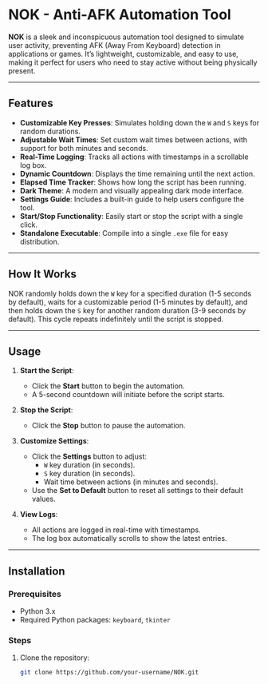 # NOK - Anti-AFK Automation Tool

**NOK** is a sleek and inconspicuous automation tool designed to simulate user activity, preventing AFK (Away From Keyboard) detection in applications or games. It’s lightweight, customizable, and easy to use, making it perfect for users who need to stay active without being physically present.

---

## Features

- **Customizable Key Presses**: Simulates holding down the `W` and `S` keys for random durations.
- **Adjustable Wait Times**: Set custom wait times between actions, with support for both minutes and seconds.
- **Real-Time Logging**: Tracks all actions with timestamps in a scrollable log box.
- **Dynamic Countdown**: Displays the time remaining until the next action.
- **Elapsed Time Tracker**: Shows how long the script has been running.
- **Dark Theme**: A modern and visually appealing dark mode interface.
- **Settings Guide**: Includes a built-in guide to help users configure the tool.
- **Start/Stop Functionality**: Easily start or stop the script with a single click.
- **Standalone Executable**: Compile into a single `.exe` file for easy distribution.

---

## How It Works

NOK randomly holds down the `W` key for a specified duration (1-5 seconds by default), waits for a customizable period (1-5 minutes by default), and then holds down the `S` key for another random duration (3-9 seconds by default). This cycle repeats indefinitely until the script is stopped.

---

## Usage

1. **Start the Script**:
   - Click the **Start** button to begin the automation.
   - A 5-second countdown will initiate before the script starts.

2. **Stop the Script**:
   - Click the **Stop** button to pause the automation.

3. **Customize Settings**:
   - Click the **Settings** button to adjust:
     - `W` key duration (in seconds).
     - `S` key duration (in seconds).
     - Wait time between actions (in minutes and seconds).
   - Use the **Set to Default** button to reset all settings to their default values.

4. **View Logs**:
   - All actions are logged in real-time with timestamps.
   - The log box automatically scrolls to show the latest entries.

---

## Installation

### Prerequisites
- Python 3.x
- Required Python packages: `keyboard`, `tkinter`

### Steps
1. Clone the repository:
   ```bash
   git clone https://github.com/your-username/NOK.git
